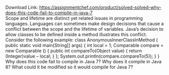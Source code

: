 Download Link: https://assignmentchef.com/product/solved-solved-why-does-this-code-fail-to-compile-in-java-7
<br>
Scope and lifetime are distinct yet related issues in programming languages. Languages can sometimes make design decisions that cause a conflict between the scope and the lifetime of variables. Java’s decision to allow classes to be defined inside a method illustrates this conflict. Consider the following example: class AnonymousInnerClassInMethod { public static void main(String[] args) { int local = 1; Comparable compare = new Comparable () { public int compareTo(Object value) { return (Integer)value – local; } }; System.out.println(compare.compareTo(5)); } } Why does this code fail to compile in Java 7? Why does it compile in Java 8? What could it be modified so it would compile for Java 7?